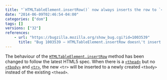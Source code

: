 ```yaml
---
title: "`HTMLTableElement.insertRow()` now always inserts the row to `<tbody>`"
date: "2014-06-09T02:46:54-04:00"
categories: ["dom"]
tags: []
versions: ["32"]
references:
    - url: "https://bugzilla.mozilla.org/show_bug.cgi?id=1003539"
      title: "Bug 1003539 – HTMLTableElement.insertRow doesn\'t insert the row at the right place when table has a thead or tfoot, no tbody, and no rows"
---
```

The behaviour of the [`HTMLTableElement.insertRow`](https://developer.mozilla.org/docs/Web/API/HTMLTableElement.insertRow) method has been changed to follow the latest HTML5 spec. When there is a [`<thead>`](https://developer.mozilla.org/docs/Web/HTML/Element/thead) but no [`<tbody>`](https://developer.mozilla.org/docs/Web/HTML/Element/tbody) and [`<tr>`](https://developer.mozilla.org/docs/Web/HTML/Element/tr), the new `<tr>` will be inserted to a newly created `<tbody>` instead of the existing `<thead>`.
